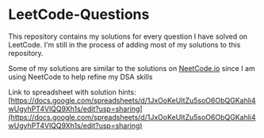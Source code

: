 # LeetCode-Questions
This repository contains my solutions for every question I have solved on LeetCode. I'm still in the process of adding most of my solutions to this repository.

Some of my solutions are similar to the solutions on [NeetCode.io](https://neetcode.io/practice) since I am using NeetCode to help refine my DSA skills

Link to spreadsheet with solution hints: [https://docs.google.com/spreadsheets/d/1JxOoKeUItZu5soO6ObQGKahli4wUgyhPT4VlQQ9Xh1s/edit?usp=sharing](https://docs.google.com/spreadsheets/d/1JxOoKeUItZu5soO6ObQGKahli4wUgyhPT4VlQQ9Xh1s/edit?usp=sharing)

